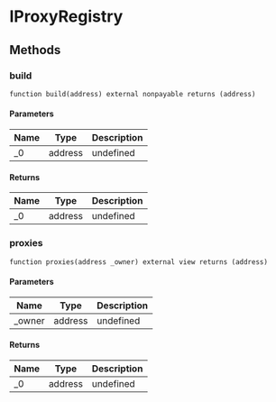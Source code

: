 # IProxyRegistry









## Methods

### build

```solidity
function build(address) external nonpayable returns (address)
```





#### Parameters

| Name | Type | Description |
|---|---|---|
| _0 | address | undefined

#### Returns

| Name | Type | Description |
|---|---|---|
| _0 | address | undefined

### proxies

```solidity
function proxies(address _owner) external view returns (address)
```





#### Parameters

| Name | Type | Description |
|---|---|---|
| _owner | address | undefined

#### Returns

| Name | Type | Description |
|---|---|---|
| _0 | address | undefined




